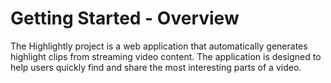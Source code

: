 # Getting Started - Overview

The Highlightly project is a web application that automatically generates highlight clips from streaming video content. The application is designed to help users quickly find and share the most interesting parts of a video.
